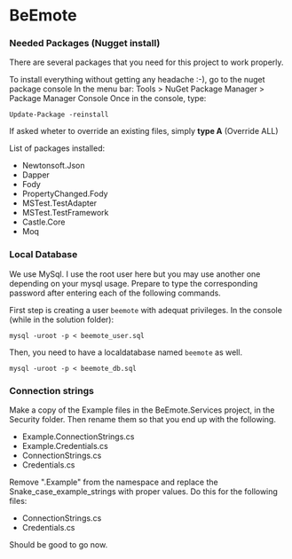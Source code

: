 # BeEmote

### Needed Packages (Nugget install)

There are several packages that you need for this project to work properly.

To install everything without getting any headache :-), go to the nuget package console
In the menu bar: Tools > NuGet Package Manager > Package Manager Console
Once in the console, type:

    Update-Package -reinstall

If asked wheter to override an existing files, simply **type A** (Override ALL)

List of packages installed:
- Newtonsoft.Json
- Dapper
- Fody
- PropertyChanged.Fody
- MSTest.TestAdapter
- MSTest.TestFramework
- Castle.Core
- Moq

### Local Database

We use MySql.
I use the root user here but you may use another one depending on your mysql usage.
Prepare to type the corresponding password after entering each of the following commands.

First step is creating a user `beemote` with adequat privileges.
In the console (while in the solution folder):

    mysql -uroot -p < beemote_user.sql

Then, you need to have a localdatabase named `beemote` as well.
    
    mysql -uroot -p < beemote_db.sql


### Connection strings

Make a copy of the Example files in the BeEmote.Services project, in the Security folder.
Then rename them so that you end up with the following.

- Example.ConnectionStrings.cs
- Example.Credentials.cs
- ConnectionStrings.cs
- Credentials.cs

Remove ".Example" from the namespace and replace the Snake_case_example_strings with proper values.
Do this for the following files:

- ConnectionStrings.cs
- Credentials.cs

Should be good to go now.
